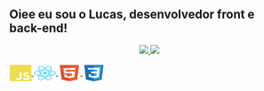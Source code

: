 ## Oiee eu sou o Lucas, desenvolvedor front e back-end!
<div align="center">
  <a href="https://github.com/hecro">
  <img height="180em" src="https://github-readme-stats.vercel.app/api?username=hecro&show_icons=true&theme=omni&include_all_commits=true&count_private=true"/>
  <img height="180em" src="https://github-readme-stats.vercel.app/api/top-langs/?username=hecro&layout=compact&langs_count=7&theme=omni"/>
</div>
  
  <div style="display: inline_block"><br>
  <img align="center" alt="hekuro-Js" height="30" width="40" src="https://raw.githubusercontent.com/devicons/devicon/master/icons/javascript/javascript-plain.svg">
  <img align="center" alt="hekuro-React" height="30" width="40" src="https://raw.githubusercontent.com/devicons/devicon/master/icons/react/react-original.svg">
  <img align="center" alt="hekuro-HTML" height="30" width="40" src="https://raw.githubusercontent.com/devicons/devicon/master/icons/html5/html5-original.svg">
  <img align="center" alt="hekuro-CSS" height="30" width="40" src="https://raw.githubusercontent.com/devicons/devicon/master/icons/css3/css3-original.svg">
  
</div>
